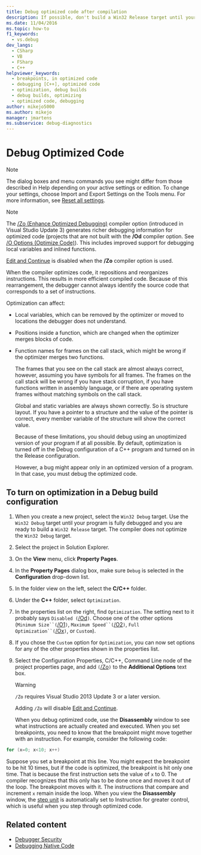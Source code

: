 ```yaml
---
title: Debug optimized code after compilation
description: If possible, don't build a Win32 Release target until your program is debugged, because optimization can complicate debugging. See the details in this article.
ms.date: 11/04/2016
ms.topic: how-to
f1_keywords: 
  - vs.debug
dev_langs: 
  - CSharp
  - VB
  - FSharp
  - C++
helpviewer_keywords: 
  - breakpoints, in optimized code
  - debugging [C++], optimized code
  - optimization, debug builds
  - debug builds, optimizing
  - optimized code, debugging
author: mikejo5000
ms.author: mikejo
manager: jmartens
ms.subservice: debug-diagnostics
---
```

# Debug Optimized Code

> [!NOTE]
> The dialog boxes and menu commands you see might differ from those described in Help depending on your active settings or edition. To change your settings, choose Import and Export Settings on the Tools menu. For more information, see [Reset all settings](../ide/environment-settings.md#reset-all-settings).

> [!NOTE]
> The [/Zo (Enhance Optimized Debugging)](/cpp/build/reference/zo-enhance-optimized-debugging) compiler option (introduced in Visual Studio Update 3) generates richer debugging information for optimized code (projects that are not built with the **/Od** compiler option. See [/O Options (Optimize Code)](/cpp/build/reference/o-options-optimize-code)). This includes improved support for debugging local variables and inlined functions.
>
> [Edit and Continue](../debugger/edit-and-continue-visual-csharp.md) is disabled when the **/Zo** compiler option is used.

 When the compiler optimizes code, it repositions and reorganizes instructions. This results in more efficient compiled code. Because of this rearrangement, the debugger cannot always identify the source code that corresponds to a set of instructions.

 Optimization can affect:

- Local variables, which can be removed by the optimizer or moved to locations the debugger does not understand.

- Positions inside a function, which are changed when the optimizer merges blocks of code.

- Function names for frames on the call stack, which might be wrong if the optimizer merges two functions.

  The frames that you see on the call stack are almost always correct, however, assuming you have symbols for all frames. The frames on the call stack will be wrong if you have stack corruption, if you have functions written in assembly language, or if there are operating system frames without matching symbols on the call stack.

  Global and static variables are always shown correctly. So is structure layout. If you have a pointer to a structure and the value of the pointer is correct, every member variable of the structure will show the correct value.

  Because of these limitations, you should debug using an unoptimized version of your program if at all possible. By default, optimization is turned off in the Debug configuration of a C++ program and turned on in the Release configuration.

  However, a bug might appear only in an optimized version of a program. In that case, you must debug the optimized code.

## To turn on optimization in a Debug build configuration

1. When you create a new project, select the `Win32 Debug` target. Use the `Win32 Debug` target until your program is fully debugged and you are ready to build a `Win32 Release` target. The compiler does not optimize the `Win32 Debug` target.

2. Select the project in Solution Explorer.

3. On the **View** menu, click **Property Pages**.

4. In the **Property Pages** dialog box, make sure `Debug` is selected in the **Configuration** drop-down list.

5. In the folder view on the left, select the **C/C++** folder.

6. Under the **C++** folder, select `Optimization`.

7. In the properties list on the right, find `Optimization`. The setting next to it probably says `Disabled (`[/Od](/cpp/build/reference/od-disable-debug)`)`. Choose one of the other options (`Minimum Size``(`[/O1](/cpp/build/reference/o1-o2-minimize-size-maximize-speed)`)`, `Maximum Speed``(`[/O2](/cpp/build/reference/o1-o2-minimize-size-maximize-speed)`)`, `Full Optimization``(`[/Ox](/cpp/build/reference/ox-full-optimization)`)`, or `Custom`).

8. If you chose the `Custom` option for `Optimization`, you can now set options for any of the other properties shown in the properties list.

9. Select the Configuration Properties, C/C++, Command Line node of the project properties page, and add `(`[/Zo](/cpp/build/reference/zo-enhance-optimized-debugging)`)` to the **Additional Options** text box.

    > [!WARNING]
    > `/Zo` requires Visual Studio 2013 Update 3 or a later version.
    >
    >  Adding `/Zo` will disable [Edit and Continue](../debugger/edit-and-continue-visual-csharp.md).

   When you debug optimized code, use the **Disassembly** window to see what instructions are actually created and executed. When you set breakpoints, you need to know that the breakpoint might move together with an instruction. For example, consider the following code:

```cpp
for (x=0; x<10; x++)
```

 Suppose you set a breakpoint at this line. You might expect the breakpoint to be hit 10 times, but if the code is optimized, the breakpoint is hit only one time. That is because the first instruction sets the value of `x` to 0. The compiler recognizes that this only has to be done once and moves it out of the loop. The breakpoint moves with it. The instructions that compare and increment `x` remain inside the loop. When you view the **Disassembly** window, the [step unit](/previous-versions/visualstudio/visual-studio-2010/ek13f001(v=vs.100)) is automatically set to Instruction for greater control, which is useful when you step through optimized code.

## Related content

- [Debugger Security](../debugger/debugger-security.md)
- [Debugging Native Code](../debugger/debugging-native-code.md)